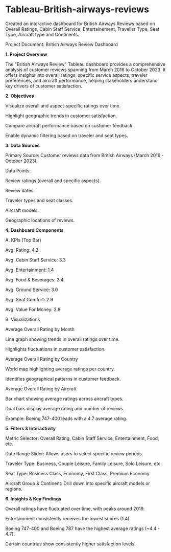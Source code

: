 # Tableau-British-airways-reviews
Created an interactive dashboard for British Airways Reviews based on Overall Ratings, Cabin Staff Service, Entertainement, Traveller Type, Seat Type, Aircraft type and Continents.

Project Document: British Airways Review Dashboard

**1. Project Overview**

The "British Airways Review" Tableau dashboard provides a comprehensive analysis of customer reviews spanning from March 2016 to October 2023. It offers insights into overall ratings, specific service aspects, traveler preferences, and aircraft performance, helping stakeholders understand key drivers of customer satisfaction.

**2. Objectives**

Visualize overall and aspect-specific ratings over time.

Highlight geographic trends in customer satisfaction.

Compare aircraft performance based on customer feedback.

Enable dynamic filtering based on traveler and seat types.

**3. Data Sources**

Primary Source: Customer reviews data from British Airways (March 2016 - October 2023).

Data Points:

Review ratings (overall and specific aspects).

Review dates.

Traveler types and seat classes.

Aircraft models.

Geographic locations of reviews.

**4. Dashboard Components**

A. KPIs (Top Bar)

Avg. Rating: 4.2

Avg. Cabin Staff Service: 3.3

Avg. Entertainment: 1.4

Avg. Food & Beverages: 2.4

Avg. Ground Service: 3.0

Avg. Seat Comfort: 2.9

Avg. Value For Money: 2.8

B. Visualizations

Average Overall Rating by Month

Line graph showing trends in overall ratings over time.

Highlights fluctuations in customer satisfaction.

Average Overall Rating by Country

World map highlighting average ratings per country.

Identifies geographical patterns in customer feedback.

Average Overall Rating by Aircraft

Bar chart showing average ratings across aircraft types.

Dual bars display average rating and number of reviews.

Example: Boeing 747-400 leads with a 4.7 average rating.

**5. Filters & Interactivity**

Metric Selector: Overall Rating, Cabin Staff Service, Entertainment, Food, etc.

Date Range Slider: Allows users to select specific review periods.

Traveler Type: Business, Couple Leisure, Family Leisure, Solo Leisure, etc.

Seat Type: Business Class, Economy, First Class, Premium Economy.

Aircraft Group & Continent: Drill down into specific aircraft models or regions.

**6. Insights & Key Findings**

Overall ratings have fluctuated over time, with peaks around 2019.

Entertainment consistently receives the lowest scores (1.4).

Boeing 747-400 and Boeing 787 have the highest average ratings (~4.4 - 4.7).

Certain countries show consistently higher satisfaction levels.
